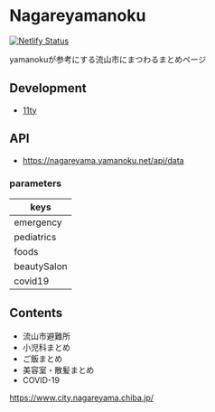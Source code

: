 # Nagareyamanoku

[![Netlify Status](https://api.netlify.com/api/v1/badges/468fb8d4-2027-4906-8de2-2b150f8bfb07/deploy-status)](https://app.netlify.com/sites/nagareyamanoku/deploys)

yamanokuが参考にする流山市にまつわるまとめページ

## Development
- [11ty](https://github.com/11ty/eleventy/)

## API
- https://nagareyama.yamanoku.net/api/data

### parameters
| keys |
| --- |
| emergency |
| pediatrics |
| foods |
| beautySalon |
| covid19 |

## Contents
- 流山市避難所
- 小児科まとめ
- ご飯まとめ
- 美容室・散髪まとめ
- COVID-19

https://www.city.nagareyama.chiba.jp/
